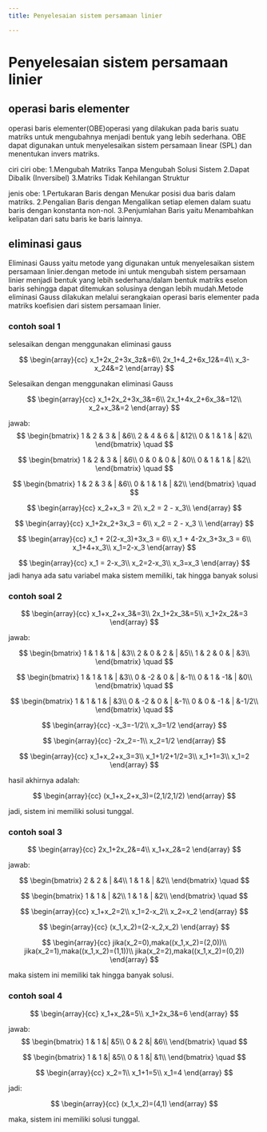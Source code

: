 ```yaml
---
title: Penyelesaian sistem persamaan linier

---
```


# Penyelesaian sistem persamaan linier 
## operasi baris elementer 
operasi baris elementer(OBE)operasi yang dilakukan pada baris suatu matriks untuk mengubahnya menjadi bentuk yang lebih sederhana. OBE dapat digunakan untuk menyelesaikan sistem persamaan linear (SPL) dan menentukan invers matriks. 

ciri ciri obe:
1.Mengubah Matriks Tanpa Mengubah Solusi Sistem
2.Dapat Dibalik (Inversibel)
3.Matriks Tidak Kehilangan Struktur

jenis obe:
1.Pertukaran Baris dengan Menukar posisi dua baris dalam matriks.
2.Pengalian Baris dengan Mengalikan setiap elemen dalam suatu baris dengan konstanta non-nol.
3.Penjumlahan Baris yaitu Menambahkan kelipatan dari satu baris ke baris lainnya.

## eliminasi gaus 
Eliminasi Gauss yaitu metode yang digunakan untuk menyelesaikan sistem persamaan linier.dengan metode ini untuk mengubah sistem persamaan linier menjadi bentuk yang lebih sederhana/dalam bentuk matriks eselon baris sehingga dapat ditemukan solusinya dengan lebih mudah.Metode eliminasi Gauss dilakukan melalui serangkaian operasi baris elementer pada matriks koefisien dari sistem persamaan linier.


### contoh soal 1 

selesaikan dengan menggunakan eliminasi gauss

$$
\begin{array}{cc}
x_1+2x_2+3x_3z&=6\\
2x_1+4_2+6x_12&=4\\
x_3-x_24&=2
\end{array}
$$

Selesaikan dengan menggunakan eliminasi Gauss

$$
\begin{array}{cc}
x_1+2x_2+3x_3&=6\\
2x_1+4x_2+6x_3&=12\\
x_2+x_3&=2
\end{array}
$$ 

jawab:
$$
\begin{bmatrix}
1 & 2 & 3 & | &6\\
2 & 4 & 6 & | &12\\
0 & 1 & 1 & | &2\\
\end{bmatrix}
\quad
$$

$$
\begin{bmatrix}
1 & 2 & 3 & | &6\\
0 & 0 & 0 & | &0\\
0 & 1 & 1 & | &2\\
\end{bmatrix}
\quad
$$

$$
\begin{bmatrix}
1 & 2 & 3 & | &6\\
0 & 1 & 1 & | &2\\
\end{bmatrix}
\quad
$$

$$
\begin{array}{cc}
x_2+x_3 = 2\\
x_2 = 2 - x_3\\
\end{array}
$$

$$
\begin{array}{cc}
x_1+2x_2+3x_3 = 6\\
x_2 = 2 - x_3 \\
\end{array}
$$

$$
\begin{array}{cc}
x_1 + 2(2-x_3)+3x_3 = 6\\
x_1 + 4-2x_3+3x_3 = 6\\
x_1+4+x_3\\
x_1=2-x_3
\end{array}
$$

$$
\begin{array}{cc}
x_1 = 2-x_3\\
x_2=2-x_3\\
x_3=x_3
\end{array}
$$
jadi hanya ada satu variabel maka sistem memiliki, tak hingga banyak solusi


### contoh soal 2 

$$
\begin{array}{cc}
x_1+x_2+x_3&=3\\
2x_1+2x_3&=5\\
x_1+2x_2&=3
\end{array}
$$

jawab:

$$
\begin{bmatrix}
1 & 1 & 1 & | &3\\
2 & 0 & 2 & | &5\\
1 & 2 & 0 & | &3\\
\end{bmatrix}
\quad
$$

$$
\begin{bmatrix}
1 & 1 & 1 & | &3\\
0 & -2 & 0 & | &-1\\
0 & 1 & -1& | &0\\
\end{bmatrix}
\quad
$$

$$
\begin{bmatrix}
1 & 1 & 1 & | &3\\
0 & -2 & 0 & | &-1\\
0 & 0 & -1 & | &-1/2\\
\end{bmatrix}
\quad
$$

$$
\begin{array}{cc}
-x_3=-1/2\\
x_3=1/2
\end{array}
$$

$$
\begin{array}{cc}
-2x_2=-1\\
x_2=1/2
\end{array}
$$

$$
\begin{array}{cc}
x_1+x_2+x_3=3\\
x_1+1/2+1/2=3\\
x_1+1=3\\
x_1=2
\end{array}
$$

hasil akhirnya adalah:

$$
\begin{array}{cc}
(x_1+x_2+x_3)=(2,1/2,1/2)
\end{array}
$$

jadi, sistem ini memiliki solusi tunggal.


### contoh soal 3

$$
\begin{array}{cc}
2x_1+2x_2&=4\\
x_1+x_2&=2
\end{array}
$$

jawab:

$$
\begin{bmatrix}
2 & 2 &  | &4\\
1 & 1 &  | &2\\
\end{bmatrix}
\quad
$$

$$
\begin{bmatrix}
1 & 1 &  | &2\\
1 & 1 &  | &2\\
\end{bmatrix}
\quad
$$

$$
\begin{array}{cc}
x_1+x_2=2\\
x_1=2-x_2\\
x_2=x_2
\end{array}
$$

$$
\begin{array}{cc}
(x_1,x_2)=(2-x_2,x_2)
\end{array}
$$

$$
\begin{array}{cc}
jika(x_2=0),maka((x_1,x_2)=(2,0))\\
jika(x_2=1),maka((x_1,x_2)=(1,1))\\
jika(x_2=2),maka((x_1,x_2)=(0,2))
\end{array}
$$

maka sistem ini memiliki tak hingga banyak solusi.

### contoh soal 4

$$
\begin{array}{cc}
x_1+x_2&=5\\
x_1+2x_3&=6
\end{array}
$$

jawab:
$$
\begin{bmatrix}
1 & 1 &| &5\\
0 & 2 &| &6\\
\end{bmatrix}
\quad
$$

$$
\begin{bmatrix}
1 & 1 &| &5\\
0 & 1 &| &1\\
\end{bmatrix}
\quad
$$

$$
\begin{array}{cc}
x_2=1\\
x_1+1=5\\
x_1=4
\end{array}
$$

jadi:

$$
\begin{array}{cc}
(x_1,x_2)=(4,1)
\end{array}
$$

maka, sistem ini memiliki solusi tunggal.